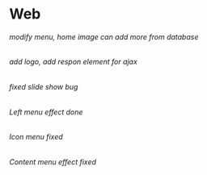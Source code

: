 # Web
###### modify menu, home image can add more from database
###### add logo, add respon element for ajax
###### fixed slide show bug
###### Left menu effect done
###### Icon menu fixed
###### Content menu effect fixed
